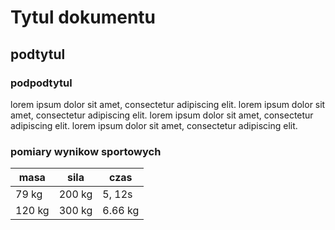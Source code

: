 # Tytul dokumentu
## podtytul
### podpodtytul
lorem ipsum dolor sit amet, consectetur adipiscing elit.
lorem ipsum dolor sit amet, consectetur adipiscing elit. lorem ipsum dolor sit amet, consectetur adipiscing elit. lorem ipsum dolor sit amet, consectetur adipiscing elit.

### pomiary wynikow sportowych
|masa|sila|czas|
|---|---|---|
|79 kg|200 kg|5, 12s|
|120 kg|300 kg|6.66 kg|
